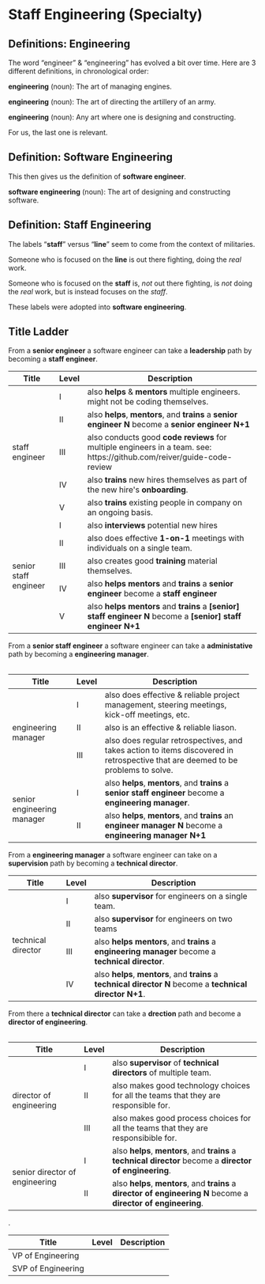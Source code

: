 # Staff Engineering (Specialty)

## Definitions: Engineering

The word “engineer” & “engineering” has evolved a bit over time.
Here are 3 different definitions, in chronological order:

**engineering** (noun): The art of managing engines.

**engineering** (noun): The art of directing the artillery of an army.

**engineering** (noun): Any art where one is designing and constructing.

For us, the last one is relevant.

## Definition: Software Engineering

This then gives us the definition of **software engineer**.

**software engineering** (noun): The art of designing and constructing software.

## Definition: Staff Engineering

The labels “**staff**” versus “**line**” seem to come from the context of militaries.

Someone who is focused on the **line** is out there fighting, doing the _real_ work.

Someone who is focused on the **staff** is, _not_ out there fighting, is _not_ doing the _real_ work, but is instead focuses on the _staff_.

These labels were adopted into **software engineering**.

## Title Ladder

From a **senior engineer** a software engineer can take a **leadership** path by becoming a **staff engineer**.

<table>
	<thead>
		<tr>
			<th>Title</th>
			<th>Level</th>
			<th>Description</th>
		</td>
	</thead>
	<tbody>
		<tr>
			<td rowspan="5">staff engineer</td>
			<td>Ⅰ</td>
			<td>also <strong>helps</strong> & <strong>mentors</strong> multiple engineers. might not be coding themselves.</td>
		</tr>
		<tr>
			<td>Ⅱ</td>
			<td>also <strong>helps</strong>, <strong>mentors</strong>, and <strong>trains</strong> a <strong>senior engineer N</strong> become a <strong>senior engineer N+1</strong></td>
		</tr>
		<tr>
			<td>Ⅲ</td>
			<td>also conducts good <strong>code reviews</strong> for multiple engineers in a team. see: https://github.com/reiver/guide-code-review</td>
		</tr>
		<tr>
			<td>Ⅳ</td>
			<td>also <strong>trains</strong> new hires themselves as part of the new hire's <strong>onboarding</strong>.</td>
		</tr>
		<tr>
			<td>Ⅴ</td>
			<td>also <strong>trains</strong> existing people in company on an ongoing basis.</td>
		</tr>
		<tr>
			<td rowspan="5">senior staff engineer</td>
			<td>Ⅰ</td>
			<td>also <strong>interviews</strong> potential new hires</td>
		</tr>
		<tr>
			<td>Ⅱ</td>
			<td>also does effective <strong>1-on-1</strong> meetings with individuals on a single team.</td>
		</tr>
		<tr>
			<td>Ⅲ</td>
			<td>also creates good <strong>training</strong> material themselves.</td>
		</tr>
		<tr>
			<td>Ⅳ</td>
			<td>also <strong>helps</strong> <strong>mentors</strong> and <strong>trains</strong> a <strong>senior engineer</strong> become a <strong>staff engineer</strong></td>
		</tr>
		<tr>
			<td>Ⅴ</td>
			<td>also <strong>helps</strong> <strong>mentors</strong> and <strong>trains</strong> a <strong>[senior] staff engineer N</strong> become a <strong>[senior] staff engineer N+1</strong></td>
		</tr>
	</tbody>
<table>
	
From a **senior staff engineer** a software engineer can take a **administative** path by becoming a **engineering manager**.

<table>
	<thead>
		<tr>
			<th>Title</th>
			<th>Level</th>
			<th>Description</th>
		</td>
	</thead>
	<tbody>
		<tr>
			<td rowspan="3">engineering manager</td>
			<td>Ⅰ</td>
			<td>also does effective & reliable project management, steering meetings, kick-off meetings, etc.</td>
		</tr>
		<tr>
			<td>Ⅱ</td>
			<td>also is an effective & reliable liason.</td>
		</tr>
		<tr>
			<td>Ⅲ</td>
			<td>also does regular retrospectives, and takes action to items discovered in retrospective that are deemed to be problems to solve.</td>
		</tr>
		<tr>
			<td rowspan="2">senior engineering manager</td>
			<td>Ⅰ</td>
			<td>also <strong>helps</strong>, <strong>mentors</strong>, and <strong>trains</strong> a <strong>senior staff engineer</strong> become a <strong>engineering manager</strong>.</td>
		</tr>
		<tr>
			<td>Ⅱ</td>
			<td>also <strong>helps</strong>, <strong>mentors</strong>, and <strong>trains</strong> an <strong>engineer manager N</strong> become a <strong>engineering manager N+1</strong><td>
		</tr>
	</tbody>
</table>

From a **engineering manager** a software engineer can take on a **supervision** path by becoming a **technical director**.

<table>
	<thead>
		<tr>
			<th>Title</th>
			<th>Level</th>
			<th>Description</th>
		</td>
	</thead>
	<tbody>
		<tr>
			<td rowspan="4">technical director</td>
			<td>Ⅰ</td>
			<td>also <strong>supervisor</strong> for engineers on a single team.</td>
		</tr>
		<tr>
			<td>Ⅱ</td>
			<td>also <strong>supervisor</strong> for engineers on two teams</td>
		</tr>
		<tr>
			<td>Ⅲ</td>
			<td>also <strong>helps</strong> <strong>mentors</strong>, and <strong>trains</strong> a <strong>engineering manager</strong> become a <strong>technical director</strong>.</td>
		</tr>
		<tr>
			<td>Ⅳ</td>
			<td>also <strong>helps</strong>, <strong>mentors</strong>, and <strong>trains</strong> a <strong>technical director N</strong> become a <strong>technical director N+1</strong>.</td>
		</tr>
	</tbody>
<table>

From there a **technical director** can take a **drection** path and become a **director of engineering**.

<table>
	<thead>
		<tr>
			<th>Title</th>
			<th>Level</th>
			<th>Description</th>
		</td>
	</thead>
	<tbody>
		<tr>
			<td rowspan="3">director of engineering</td>
			<td>Ⅰ</td>
			<td>also <strong>supervisor</strong> of <strong>technical directors</strong> of multiple team.</td>
		</tr>
		<tr>
			<td>Ⅱ</td>
			<td>also makes good technology choices for all the teams that they are responsible for.</td>
		</tr>
		<tr>
			<td>Ⅲ</td>
			<td>also makes good process choices for all the teams that they are responsibible for.</td>
		</tr>
		<tr>
			<td rowspan="2">senior director of engineering</td>
			<td>Ⅰ</td>
			<td>also <strong>helps</strong>, <strong>mentors</strong>, and <strong>trains</strong> a <strong>technical director</strong> become a <strong>director of engineering</strong>.</td>
		</tr>
			<tr>
			<td>Ⅱ</td>
			<td>also <strong>helps</strong>, <strong>mentors</strong>, and <strong>trains</strong> a <strong>director of engineering N</strong> become a <strong>director of engineering</strong>.</td>
		</tr>
	</tbody>
</table>

.

<table>
	<thead>
		<tr>
			<th>Title</th>
			<th>Level</th>
			<th>Description</th>
		</tr>
	</thead>
	<tbody>
		<tr>
			<td>VP of Engineering</td>
			<td></td>
			<td></td>
		</tr>
		<tr>
			<td>SVP of Engineering</td>
			<td></td>
			<td></td>
		</tr>
	</tbody>
</table>
